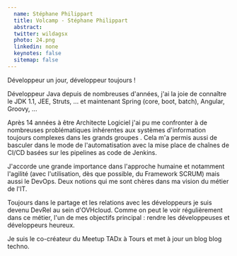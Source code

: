 ```yaml
---
  name: Stéphane Philippart
  title: Volcamp - Stéphane Philippart
  abstract: 
  twitter: wildagsx
  photo: 24.png
  linkedin: none
  keynotes: false
  sitemap: false
---
```

Développeur un jour, développeur toujours !

Développeur Java depuis de nombreuses d'années, j'ai la joie de connaître le JDK 1.1, JEE, Struts, ... et maintenant Spring (core, boot, batch), Angular, Groovy, ...

Après 14 années à être Architecte Logiciel j'ai pu me confronter à de nombreuses problématiques inhérentes aux systèmes d'information toujours complexes dans les grands groupes . Cela m'a permis aussi de basculer dans le mode de l'automatisation avec la mise place de chaînes de CI/CD basées sur les pipelines as code de Jenkins.

J'accorde une grande importance dans l'approche humaine et notamment l'agilité (avec l'utilisation, dès que possible, du Framework SCRUM) mais aussi le DevOps. Deux notions qui me sont chères dans ma vision du métier de l'IT.

Toujours dans le partage et les relations avec les développeurs je suis devenu DevRel au sein d'OVHcloud. Comme on peut le voir régulièrement dans ce métier, l'un de mes objectifs principal : rendre les développeuses et développeurs heureux.

Je suis le co-créateur du Meetup TADx à Tours et met à jour un blog blog techno.
